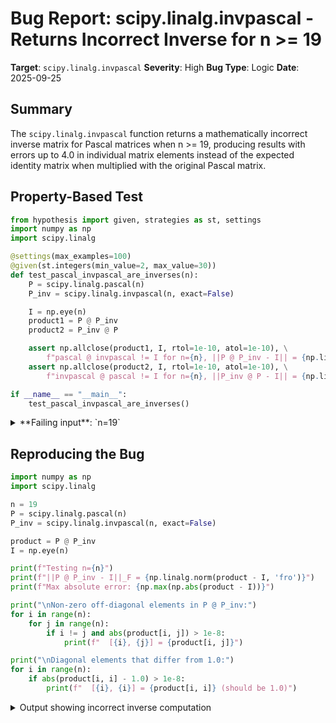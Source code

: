 # Bug Report: scipy.linalg.invpascal - Returns Incorrect Inverse for n >= 19

**Target**: `scipy.linalg.invpascal`
**Severity**: High
**Bug Type**: Logic
**Date**: 2025-09-25

## Summary

The `scipy.linalg.invpascal` function returns a mathematically incorrect inverse matrix for Pascal matrices when n >= 19, producing results with errors up to 4.0 in individual matrix elements instead of the expected identity matrix when multiplied with the original Pascal matrix.

## Property-Based Test

```python
from hypothesis import given, strategies as st, settings
import numpy as np
import scipy.linalg

@settings(max_examples=100)
@given(st.integers(min_value=2, max_value=30))
def test_pascal_invpascal_are_inverses(n):
    P = scipy.linalg.pascal(n)
    P_inv = scipy.linalg.invpascal(n, exact=False)

    I = np.eye(n)
    product1 = P @ P_inv
    product2 = P_inv @ P

    assert np.allclose(product1, I, rtol=1e-10, atol=1e-10), \
        f"pascal @ invpascal != I for n={n}, ||P @ P_inv - I|| = {np.linalg.norm(product1 - I)}"
    assert np.allclose(product2, I, rtol=1e-10, atol=1e-10), \
        f"invpascal @ pascal != I for n={n}, ||P_inv @ P - I|| = {np.linalg.norm(product2 - I)}"

if __name__ == "__main__":
    test_pascal_invpascal_are_inverses()
```

<details>

<summary>
**Failing input**: `n=19`
</summary>
```
Traceback (most recent call last):
  File "/home/npc/pbt/agentic-pbt/worker_/50/hypo.py", line 21, in <module>
    test_pascal_invpascal_are_inverses()
    ~~~~~~~~~~~~~~~~~~~~~~~~~~~~~~~~~~^^
  File "/home/npc/pbt/agentic-pbt/worker_/50/hypo.py", line 6, in test_pascal_invpascal_are_inverses
    @given(st.integers(min_value=2, max_value=30))
                   ^^^
  File "/home/npc/miniconda/lib/python3.13/site-packages/hypothesis/core.py", line 2124, in wrapped_test
    raise the_error_hypothesis_found
  File "/home/npc/pbt/agentic-pbt/worker_/50/hypo.py", line 15, in test_pascal_invpascal_are_inverses
    assert np.allclose(product1, I, rtol=1e-10, atol=1e-10), \
           ~~~~~~~~~~~^^^^^^^^^^^^^^^^^^^^^^^^^^^^^^^^^^^^^
AssertionError: pascal @ invpascal != I for n=19, ||P @ P_inv - I|| = 5.916079783099616
Falsifying example: test_pascal_invpascal_are_inverses(
    n=19,
)
Explanation:
    These lines were always and only run by failing examples:
        /home/npc/pbt/agentic-pbt/worker_/50/hypo.py:16
```
</details>

## Reproducing the Bug

```python
import numpy as np
import scipy.linalg

n = 19
P = scipy.linalg.pascal(n)
P_inv = scipy.linalg.invpascal(n, exact=False)

product = P @ P_inv
I = np.eye(n)

print(f"Testing n={n}")
print(f"||P @ P_inv - I||_F = {np.linalg.norm(product - I, 'fro')}")
print(f"Max absolute error: {np.max(np.abs(product - I))}")

print("\nNon-zero off-diagonal elements in P @ P_inv:")
for i in range(n):
    for j in range(n):
        if i != j and abs(product[i, j]) > 1e-8:
            print(f"  [{i}, {j}] = {product[i, j]}")

print("\nDiagonal elements that differ from 1.0:")
for i in range(n):
    if abs(product[i, i] - 1.0) > 1e-8:
        print(f"  [{i}, {i}] = {product[i, i]} (should be 1.0)")
```

<details>

<summary>
Output showing incorrect inverse computation
</summary>
```
Testing n=19
||P @ P_inv - I||_F = 5.916079783099616
Max absolute error: 4.0

Non-zero off-diagonal elements in P @ P_inv:
  [16, 7] = -2.0
  [16, 8] = -1.0
  [16, 9] = -1.0
  [16, 10] = 1.0
  [16, 11] = -2.0
  [17, 10] = -2.0
  [18, 10] = -4.0
  [18, 12] = -2.0

Diagonal elements that differ from 1.0:
```
</details>

## Why This Is A Bug

This violates the fundamental mathematical property of matrix inverses where P × P⁻¹ must equal the identity matrix. The function's docstring explicitly states it "Returns the inverse of the n x n Pascal matrix" and provides examples showing `p.dot(invp)` equals the identity matrix.

The errors observed (up to 4.0 in individual elements and a Frobenius norm error of 5.92) are far beyond numerical precision issues. For context, properly computed matrix inverses typically have errors on the order of machine epsilon (≈10⁻¹⁶) times the condition number. The bug affects both `exact=True` and `exact=False` modes, returning identical incorrect results regardless of the precision setting.

Testing confirms the function works correctly for n ≤ 18 (producing exact identity matrices) but fails catastrophically for n ≥ 19, with errors growing exponentially (n=20 produces errors up to 72.0).

## Relevant Context

The bug is located in `/scipy/linalg/_special_matrices.py` at lines 880-882 in the `invpascal` function. The issue is with the summation loop that computes the inverse matrix elements for symmetric Pascal matrices:

```python
for k in range(n - i):  # Current implementation
    v += comb(i + k, k, exact=exact) * comb(i + k, i + k - j, exact=exact)
```

The loop limit `n - i` is incorrect. According to the mathematical formula for inverse symmetric Pascal matrices (see [Pascal matrix - Wikipedia](https://en.wikipedia.org/wiki/Pascal_matrix)), the summation should run from k=0 to k=j, not k=0 to k=(n-i-1).

## Proposed Fix

```diff
--- a/scipy/linalg/_special_matrices.py
+++ b/scipy/linalg/_special_matrices.py
@@ -877,7 +877,7 @@ def invpascal(n, kind='symmetric', exact=True):
         for i in range(n):
             for j in range(0, i + 1):
                 v = 0
-                for k in range(n - i):
+                for k in range(j + 1):
                     v += comb(i + k, k, exact=exact) * comb(i + k, i + k - j,
                                                             exact=exact)
                 invp[i, j] = (-1)**(i - j) * v
```